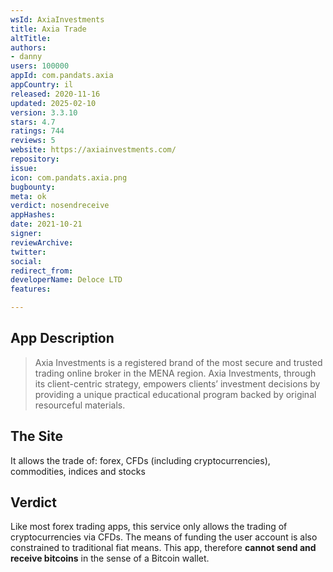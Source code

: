 ```yaml
---
wsId: AxiaInvestments
title: Axia Trade
altTitle: 
authors:
- danny
users: 100000
appId: com.pandats.axia
appCountry: il
released: 2020-11-16
updated: 2025-02-10
version: 3.3.10
stars: 4.7
ratings: 744
reviews: 5
website: https://axiainvestments.com/
repository: 
issue: 
icon: com.pandats.axia.png
bugbounty: 
meta: ok
verdict: nosendreceive
appHashes: 
date: 2021-10-21
signer: 
reviewArchive: 
twitter: 
social: 
redirect_from: 
developerName: Deloce LTD
features: 

---
```


## App Description

> Axia Investments is a registered brand of the most secure and trusted trading online broker in the MENA region. Axia Investments, through its client-centric strategy, empowers clients’ investment decisions by providing a unique practical educational program backed by original resourceful materials.

## The Site

It allows the trade of: forex, CFDs (including cryptocurrencies), commodities, indices and stocks

## Verdict

Like most forex trading apps, this service only allows the trading of cryptocurrencies via CFDs. The means of funding the user account is also constrained to traditional fiat means. This app, therefore **cannot send and receive bitcoins** in the sense of a Bitcoin wallet.